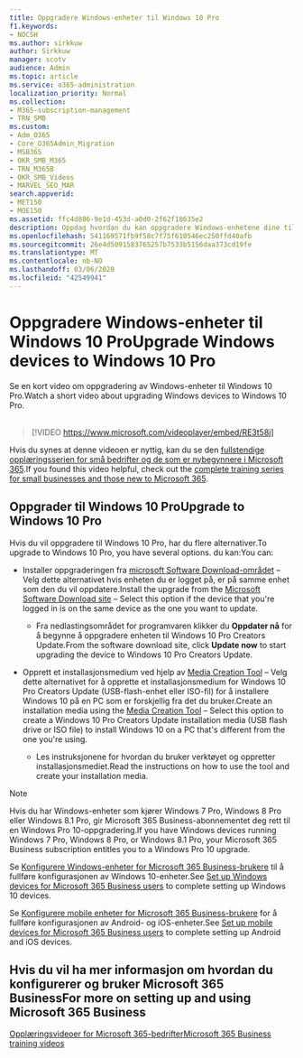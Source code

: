 ```yaml
---
title: Oppgradere Windows-enheter til Windows 10 Pro
f1.keywords:
- NOCSH
ms.author: sirkkuw
author: Sirkkuw
manager: scotv
audience: Admin
ms.topic: article
ms.service: o365-administration
localization_priority: Normal
ms.collection:
- M365-subscription-management
- TRN_SMB
ms.custom:
- Adm_O365
- Core_O365Admin_Migration
- MSB365
- OKR_SMB_M365
- TRN_M365B
- OKR_SMB_Videos
- MARVEL_SEO_MAR
search.appverid:
- MET150
- MOE150
ms.assetid: ffc4d886-9e1d-453d-a0d0-2f62f18635e2
description: Oppdag hvordan du kan oppgradere Windows-enhetene dine til Windows 10 Pro for å bruke mer avanserte sikkerhets- og bedriftsnettverksfunksjoner.
ms.openlocfilehash: 541169571fb9f58c7f75f610546ec250ffd40afb
ms.sourcegitcommit: 26e4d5091583765257b7533b5156daa373cd19fe
ms.translationtype: MT
ms.contentlocale: nb-NO
ms.lasthandoff: 03/06/2020
ms.locfileid: "42549941"
---
```

# <a name="upgrade-windows-devices-to-windows-10-pro"></a><span data-ttu-id="7e0e3-103">Oppgradere Windows-enheter til Windows 10 Pro</span><span class="sxs-lookup"><span data-stu-id="7e0e3-103">Upgrade Windows devices to Windows 10 Pro</span></span>

<span data-ttu-id="7e0e3-104">Se en kort video om oppgradering av Windows-enheter til Windows 10 Pro.</span><span class="sxs-lookup"><span data-stu-id="7e0e3-104">Watch a short video about upgrading Windows devices to Windows 10 Pro.</span></span><br><br>

> [!VIDEO https://www.microsoft.com/videoplayer/embed/RE3t58j] 

<span data-ttu-id="7e0e3-105">Hvis du synes at denne videoen er nyttig, kan du se den [fullstendige opplæringsserien for små bedrifter og de som er nybegynnere i Microsoft 365](https://support.office.com/article/6ab4bbcd-79cf-4000-a0bd-d42ce4d12816).</span><span class="sxs-lookup"><span data-stu-id="7e0e3-105">If you found this video helpful, check out the [complete training series for small businesses and those new to Microsoft 365](https://support.office.com/article/6ab4bbcd-79cf-4000-a0bd-d42ce4d12816).</span></span>

## <a name="upgrade-to-windows-10-pro"></a><span data-ttu-id="7e0e3-106">Oppgrader til Windows 10 Pro</span><span class="sxs-lookup"><span data-stu-id="7e0e3-106">Upgrade to Windows 10 Pro</span></span>
  
<span data-ttu-id="7e0e3-107">Hvis du vil oppgradere til Windows 10 Pro, har du flere alternativer.</span><span class="sxs-lookup"><span data-stu-id="7e0e3-107">To upgrade to Windows 10 Pro, you have several options.</span></span> <span data-ttu-id="7e0e3-108">du kan:</span><span class="sxs-lookup"><span data-stu-id="7e0e3-108">You can:</span></span>
    
- <span data-ttu-id="7e0e3-109">Installer oppgraderingen fra [microsoft Software Download-området](https://go.microsoft.com/fwlink/?LinkID=836951 ) &ndash; Velg dette alternativet hvis enheten du er logget på, er på samme enhet som den du vil oppdatere.</span><span class="sxs-lookup"><span data-stu-id="7e0e3-109">Install the upgrade from the [Microsoft Software Download site](https://go.microsoft.com/fwlink/?LinkID=836951 ) &ndash; Select this option if the device that you're logged in is on the same device as the one you want to update.</span></span> 

    - <span data-ttu-id="7e0e3-110">Fra nedlastingsområdet for programvaren klikker du **Oppdater nå** for å begynne å oppgradere enheten til Windows 10 Pro Creators Update.</span><span class="sxs-lookup"><span data-stu-id="7e0e3-110">From the software download site, click **Update now** to start upgrading the device to Windows 10 Pro Creators Update.</span></span> 
    
- <span data-ttu-id="7e0e3-111">Opprett et installasjonsmedium ved hjelp av [Media Creation Tool](https://go.microsoft.com/fwlink/?LinkID=836960) &ndash; Velg dette alternativet for å opprette et installasjonsmedium for Windows 10 Pro Creators Update (USB-flash-enhet eller ISO-fil) for å installere Windows 10 på en PC som er forskjellig fra det du bruker.</span><span class="sxs-lookup"><span data-stu-id="7e0e3-111">Create an installation media using the [Media Creation Tool](https://go.microsoft.com/fwlink/?LinkID=836960) &ndash; Select this option to create a Windows 10 Pro Creators Update installation media (USB flash drive or ISO file) to install Windows 10 on a PC that's different from the one you're using.</span></span>

    - <span data-ttu-id="7e0e3-112">Les instruksjonene for hvordan du bruker verktøyet og oppretter installasjonsmediet.</span><span class="sxs-lookup"><span data-stu-id="7e0e3-112">Read the instructions on how to use the tool and create your installation media.</span></span> 

> [!NOTE]
> <span data-ttu-id="7e0e3-113">Hvis du har Windows-enheter som kjører Windows 7 Pro, Windows 8 Pro eller Windows 8.1 Pro, gir Microsoft 365 Business-abonnementet deg rett til en Windows Pro 10-oppgradering.</span><span class="sxs-lookup"><span data-stu-id="7e0e3-113">If you have Windows devices running Windows 7 Pro, Windows 8 Pro, or Windows 8.1 Pro, your Microsoft 365 Business subscription entitles you to a Windows Pro 10 upgrade.</span></span>
    
<span data-ttu-id="7e0e3-114">Se [Konfigurere Windows-enheter for Microsoft 365 Business-brukere](set-up-windows-devices.md) til å fullføre konfigurasjonen av Windows 10-enheter.</span><span class="sxs-lookup"><span data-stu-id="7e0e3-114">See [Set up Windows devices for Microsoft 365 Business users](set-up-windows-devices.md) to complete setting up Windows 10 devices.</span></span> 
  
<span data-ttu-id="7e0e3-115">Se [Konfigurere mobile enheter for Microsoft 365 Business-brukere](set-up-mobile-devices.md) for å fullføre konfigurasjonen av Android- og iOS-enheter.</span><span class="sxs-lookup"><span data-stu-id="7e0e3-115">See [Set up mobile devices for Microsoft 365 Business users](set-up-mobile-devices.md) to complete setting up Android and iOS devices.</span></span> 
  
## <a name="for-more-on-setting-up-and-using-microsoft-365-business"></a><span data-ttu-id="7e0e3-116">Hvis du vil ha mer informasjon om hvordan du konfigurerer og bruker Microsoft 365 Business</span><span class="sxs-lookup"><span data-stu-id="7e0e3-116">For more on setting up and using Microsoft 365 Business</span></span>

[<span data-ttu-id="7e0e3-117">Opplæringsvideoer for Microsoft 365-bedrifter</span><span class="sxs-lookup"><span data-stu-id="7e0e3-117">Microsoft 365 Business training videos</span></span>](https://support.office.com/article/6ab4bbcd-79cf-4000-a0bd-d42ce4d12816)
